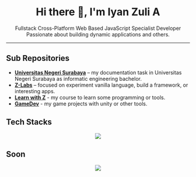 <h1 align="center">Hi there 👋, I'm Iyan Zuli A</h1>

<p align="center">
  Fullstack Cross-Platform Web Based JavaScript Specialist Developer<br />
  Passionate about building dynamic applications and others.
</p>

---

## Sub Repositories

- [**Universitas Negeri Surabaya**](https://github.com/UniversitasNegeriSurabaya-Iyan165) – my documentation task in Universitas Negeri Surabaya as informatic engineering bachelor.
- [**Z-Labs**](https://github.com/Z-labs-01) – focused on experiment vanilla language, build a framework, or interesting apps.
- [**Learn with Z**](https://github.com/learn-with-z) - my course to learn some programming or tools.
- [**GameDev**](https://github.com/gamedev-with-z) - my game projects with unity or other tools.

## Tech Stacks
<p align="center">
  <a href="https://skillicons.dev">
    <img
      src="https://skillicons.dev/icons?i=html,css,javascript,nodejs,npm,yarn,pnpm,typescript,react,next,astro,tailwind,bootstrap,sass,express,adonis,nestjs,mysql,sqlite,postgresql,prisma,mongodb,redis,graphql,vite,webpack,rust,tauri,cpp,cmake,mint,docker,git,github,postman,netlify"
    />
  </a>
</p>

## Soon
<p align="center">
  <a href="https://skillicons.dev">
    <img
      src="https://skillicons.dev/icons?i=angular,alpinejs,htmx,cs,dotnet,firebase,jest,kali"
    />
  </a>
</p>
